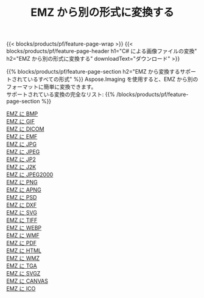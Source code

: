 ﻿---
title: EMZ から別の形式に変換する 
weight: 3920
url: /ja/net/conversion/from/emz 
lang: ja
langdirlevel: 2
locales: zh-hans,ja,it,ru,de,es,fr,nl,id,lt,pl,pt,vi,tr,ko,zh-hant,ar,hi,th,sv,cs,uk,he
description: Aspose.Imaging を使用すると、EMZ から別のフォーマットに簡単に変換できます
---

{{< blocks/products/pf/feature-page-wrap >}}
{{< blocks/products/pf/feature-page-header h1="C# による画像ファイルの変換" h2="EMZ から別の形式に変換する" downloadText="ダウンロード" >}}


{{% blocks/products/pf/feature-page-section  h2="EMZ から変換するサポートされているすべての形式" %}}
Aspose.Imaging を使用すると、EMZ から別のフォーマットに簡単に変換できます。
<br/>
サポートされている変換の完全なリスト:
{{% /blocks/products/pf/feature-page-section %}}
<div class="container-fluid productfamilypage bg-gray">
    <div class="convertypes bg-gray agp-content section">
        <div class="container">
		<div class="row other-converters">
		    <div class='col-md-2 other-converter remove-lp remove-rp'><a href="/imaging/ja/net/conversion/emz-to-bmp" >EMZ に BMP</a></div><div class='col-md-2 other-converter remove-lp remove-rp'><a href="/imaging/ja/net/conversion/emz-to-gif" >EMZ に GIF</a></div><div class='col-md-2 other-converter remove-lp remove-rp'><a href="/imaging/ja/net/conversion/emz-to-dicom" >EMZ に DICOM</a></div><div class='col-md-2 other-converter remove-lp remove-rp'><a href="/imaging/ja/net/conversion/emz-to-emf" >EMZ に EMF</a></div><div class='col-md-2 other-converter remove-lp remove-rp'><a href="/imaging/ja/net/conversion/emz-to-jpg" >EMZ に JPG</a></div><div class='col-md-2 other-converter remove-lp remove-rp'><a href="/imaging/ja/net/conversion/emz-to-jpeg" >EMZ に JPEG</a></div><div class='col-md-2 other-converter remove-lp remove-rp'><a href="/imaging/ja/net/conversion/emz-to-jp2" >EMZ に JP2</a></div><div class='col-md-2 other-converter remove-lp remove-rp'><a href="/imaging/ja/net/conversion/emz-to-j2k" >EMZ に J2K</a></div><div class='col-md-2 other-converter remove-lp remove-rp'><a href="/imaging/ja/net/conversion/emz-to-jpeg2000" >EMZ に JPEG2000</a></div><div class='col-md-2 other-converter remove-lp remove-rp'><a href="/imaging/ja/net/conversion/emz-to-png" >EMZ に PNG</a></div><div class='col-md-2 other-converter remove-lp remove-rp'><a href="/imaging/ja/net/conversion/emz-to-apng" >EMZ に APNG</a></div><div class='col-md-2 other-converter remove-lp remove-rp'><a href="/imaging/ja/net/conversion/emz-to-psd" >EMZ に PSD</a></div><div class='col-md-2 other-converter remove-lp remove-rp'><a href="/imaging/ja/net/conversion/emz-to-dxf" >EMZ に DXF</a></div><div class='col-md-2 other-converter remove-lp remove-rp'><a href="/imaging/ja/net/conversion/emz-to-svg" >EMZ に SVG</a></div><div class='col-md-2 other-converter remove-lp remove-rp'><a href="/imaging/ja/net/conversion/emz-to-tiff" >EMZ に TIFF</a></div><div class='col-md-2 other-converter remove-lp remove-rp'><a href="/imaging/ja/net/conversion/emz-to-webp" >EMZ に WEBP</a></div><div class='col-md-2 other-converter remove-lp remove-rp'><a href="/imaging/ja/net/conversion/emz-to-wmf" >EMZ に WMF</a></div><div class='col-md-2 other-converter remove-lp remove-rp'><a href="/imaging/ja/net/conversion/emz-to-pdf" >EMZ に PDF</a></div><div class='col-md-2 other-converter remove-lp remove-rp'><a href="/imaging/ja/net/conversion/emz-to-html" >EMZ に HTML</a></div><div class='col-md-2 other-converter remove-lp remove-rp'><a href="/imaging/ja/net/conversion/emz-to-wmz" >EMZ に WMZ</a></div><div class='col-md-2 other-converter remove-lp remove-rp'><a href="/imaging/ja/net/conversion/emz-to-tga" >EMZ に TGA</a></div><div class='col-md-2 other-converter remove-lp remove-rp'><a href="/imaging/ja/net/conversion/emz-to-svgz" >EMZ に SVGZ</a></div><div class='col-md-2 other-converter remove-lp remove-rp'><a href="/imaging/ja/net/conversion/emz-to-canvas" >EMZ に CANVAS</a></div><div class='col-md-2 other-converter remove-lp remove-rp'><a href="/imaging/ja/net/conversion/emz-to-ico" >EMZ に ICO</a></div>
                </div>
        </div>
    </div>
</div>
<br/>

